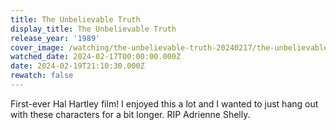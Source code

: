 ```yaml
---
title: The Unbelievable Truth
display_title: The Unbelievable Truth
release_year: '1989'
cover_image: /watching/the-unbelievable-truth-20240217/the-unbelievable-truth.jpg
watched_date: 2024-02-17T00:00:00.000Z
date: 2024-02-19T21:10:30.000Z
rewatch: false
---
```

First-ever Hal Hartley film! I enjoyed this a lot and I wanted to just hang out with these characters for a bit longer. RIP Adrienne Shelly.
